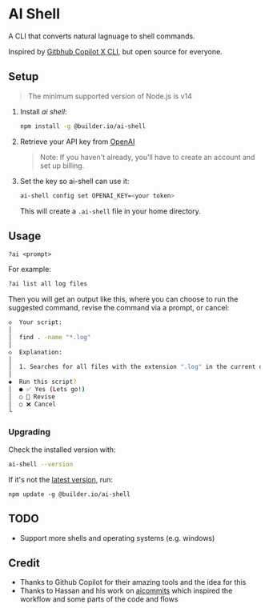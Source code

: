 # AI Shell

A CLI that converts natural lagnuage to shell commands.

Inspired by [Gitbhub Copilot X CLI](https://githubnext.com/projects/copilot-cli/), but open source for everyone.

## Setup

> The minimum supported version of Node.js is v14

1. Install _ai shell_:

   ```sh
   npm install -g @builder.io/ai-shell
   ```

2. Retrieve your API key from [OpenAI](https://platform.openai.com/account/api-keys)

   > Note: If you haven't already, you'll have to create an account and set up billing.

3. Set the key so ai-shell can use it:

   ```sh
   ai-shell config set OPENAI_KEY=<your token>
   ```

   This will create a `.ai-shell` file in your home directory.

## Usage

```bashbash
?ai <prompt>
```

For example:

```bash
?ai list all log files
```

Then you will get an output like this, where you can choose to run the suggested command, revise the command via a prompt, or cancel:

```bash
◇  Your script:
│
│  find . -name "*.log"
│
◇  Explanation:
│
│  1. Searches for all files with the extension ".log" in the current directory and any subdirectories.
│
◆  Run this script?
│  ● ✅ Yes (Lets go!)
│  ○ 📝 Revise
│  ○ ❌ Cancel
└
```

### Upgrading

Check the installed version with:

```bash
ai-shell --version
```

If it's not the [latest version](https://github.com/BuilderIO/ai-shell/releases/latest), run:

```bashsh
npm update -g @builder.io/ai-shell
```

## TODO

- Support more shells and operating systems (e.g. windows)

## Credit

- Thanks to Github Copilot for their amazing tools and the idea for this
- Thanks to Hassan and his work on [aicommits](https://github.com/Nutlope/aicommits) which inspired the workflow and some parts of the code and flows
